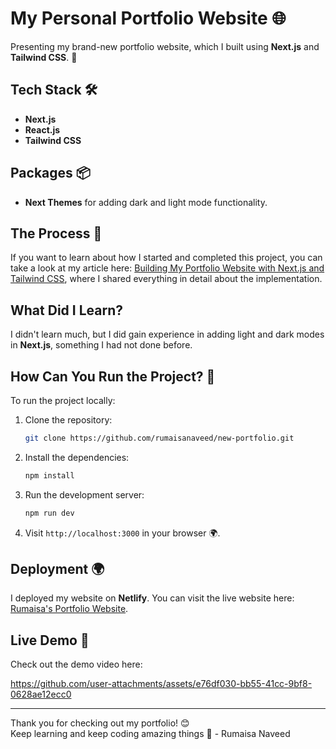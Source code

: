 # My Personal Portfolio Website 🌐

Presenting my brand-new portfolio website, which I built using **Next.js** and **Tailwind CSS**. 🚀

## Tech Stack 🛠️

- **Next.js** 
- **React.js** 
- **Tailwind CSS**

## Packages 📦

- **Next Themes** for adding dark and light mode functionality.

## The Process 📝

If you want to learn about how I started and completed this project, you can take a look at my article here: [Building My Portfolio Website with Next.js and Tailwind CSS](https://rumaisanaveed.hashnode.dev/building-my-portfolio-website-with-nextjs-and-tailwind-css), where I shared everything in detail about the implementation.

## What Did I Learn? 

I didn't learn much, but I did gain experience in adding light and dark modes in **Next.js**, something I had not done before. 

## How Can You Run the Project? 🚀

To run the project locally:

1. Clone the repository:
   ```bash
   git clone https://github.com/rumaisanaveed/new-portfolio.git
   ```

2. Install the dependencies:
   ```bash
   npm install
   ```

3. Run the development server:
   ```bash
   npm run dev
   ```

4. Visit `http://localhost:3000` in your browser 🌍.

## Deployment 🌍

I deployed my website on **Netlify**. You can visit the live website here: [Rumaisa's Portfolio Website](https://rumaisa.netlify.app).

## Live Demo 🎥

Check out the demo video here:

https://github.com/user-attachments/assets/e76df030-bb55-41cc-9bf8-0628ae12ecc0

---

Thank you for checking out my portfolio! 😊  
Keep learning and keep coding amazing things 🤍 - Rumaisa Naveed
